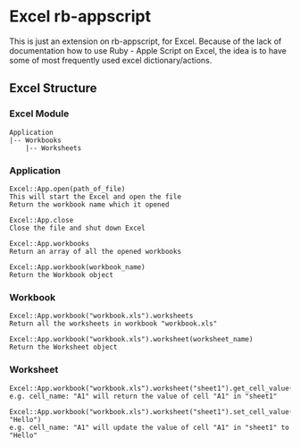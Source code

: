 # Excel rb-appscript

This is just an extension on rb-appscript, for Excel.
Because of the lack of documentation how to use Ruby - Apple Script on Excel, the idea is to have some of most frequently used excel dictionary/actions.


## Excel Structure

### Excel Module

	Application
	|-- Workbooks
		|-- Worksheets

### Application

	Excel::App.open(path_of_file)
	This will start the Excel and open the file
	Return the workbook name which it opened
	
	Excel::App.close
	Close the file and shut down Excel
	
	Excel::App.workbooks
	Return an array of all the opened workbooks
	
	Excel::App.workbook(workbook_name)
	Return the Workbook object
	
### Workbook

	Excel::App.workbook("workbook.xls").worksheets
	Return all the worksheets in workbook "workbook.xls"
	
	Excel::App.workbook("workbook.xls").worksheet(worksheet_name)
	Return the Worksheet object

### Worksheet

	Excel::App.workbook("workbook.xls").worksheet("sheet1").get_cell_value(cell_name)
	e.g. cell_name: "A1" will return the value of cell "A1" in "sheet1"
	
	Excel::App.workbook("workbook.xls").worksheet("sheet1").set_cell_value(cell_name, "Hello")
	e.g. cell_name: "A1" will update the value of cell "A1" in "sheet1" to "Hello"